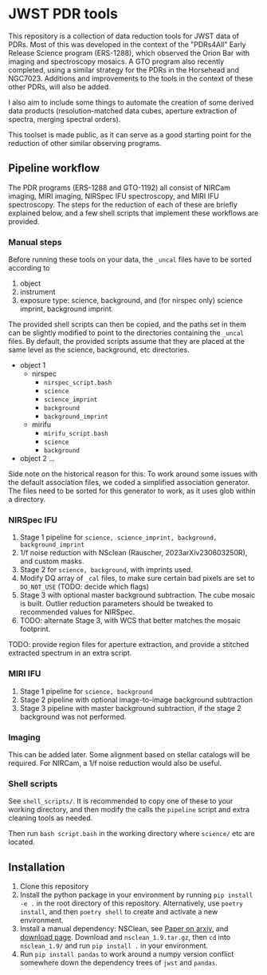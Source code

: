 # JWST PDR tools

This repository is a collection of data reduction tools for JWST data of PDRs.
Most of this was developed in the context of the "PDRs4All" Early Release
Science program (ERS-1288), which observed the Orion Bar with imaging and
spectroscopy mosaics. A GTO program also recently completed, using a similar
strategy for the PDRs in the Horsehead and NGC7023. Additions and improvements
to the tools in the context of these other PDRs, will also be added.

I also aim to include some things to automate the creation of some derived data
products (resolution-matched data cubes, aperture extraction of spectra, merging
spectral orders).

This toolset is made public, as it can serve as a good starting point for the
reduction of other similar observing programs.

## Pipeline workflow

The PDR programs (ERS-1288 and GTO-1192) all consist of NIRCam imaging, MIRI
imaging, NIRSpec IFU spectroscopy, and MIRI IFU spectroscopy. The steps for the
reduction of each of these are briefly explained below, and a few shell scripts that
implement these workflows are provided.

### Manual steps

Before running these tools on your data, the `_uncal` files have to be sorted according  to
1. object
2. instrument
3. exposure type: science, background, and (for nirspec only) science imprint,
   background imprint.

The provided shell scripts can then be copied, and the paths set in them can be
slightly modified to point to the directories containing the `_uncal` files. By
default, the provided scripts assume that they are placed at the same level as
the science, background, etc directories.

- object 1
  + nirspec
    - `nirspec_script.bash`
    - `science`
    - `science_imprint`
    - `background`
    - `background_imprint`
  + mirifu
    - `mirifu_script.bash`
    - `science`
    - `background`
- object 2
  ...

Side note on the historical reason for this: To work around some issues with the
default association files, we coded a simplified association generator. The
files need to be sorted for this generator to work, as it uses glob within a
directory.

### NIRSpec IFU

1. Stage 1 pipeline for `science, science_imprint, background,
   background_imprint`
2. 1/f noise reduction with NSclean (Rauscher, 2023arXiv230603250R), and custom
   masks.
3. Stage 2 for `science, background`, with imprints used.
4. Modify DQ array of `_cal` files, to make sure certain bad pixels are set to
   `DO_NOT_USE` (TODO: decide which flags)
5. Stage 3 with optional master background subtraction. The cube mosaic is
   built. Outlier reduction parameters should be tweaked to recommended values
   for NIRSpec.
6. TODO: alternate Stage 3, with WCS that better matches the mosaic footprint.

TODO: provide region files for aperture extraction, and provide a stitched
extracted spectrum in an extra script.

### MIRI IFU

1. Stage 1 pipeline for `science, background`
2. Stage 2 pipeline with optional image-to-image background subtraction
3. Stage 3 pipeline with master background subtraction, if the stage 2
   background was not performed.

### Imaging

This can be added later. Some alignment based on stellar catalogs will be
required. For NIRCam, a 1/f noise reduction would also be useful.

### Shell scripts

See `shell_scripts/`. It is recommended to copy one of these to your working
directory, and then modify the calls the `pipeline` script and extra cleaning
tools as needed.

Then run `bash script.bash` in the working directory where `science/` etc are
located.

## Installation

1. Clone this repository
2. Install the python package in your environment by running `pip install -e .`
   in the root directory of this repository. Alternatively, use `poetry
   install`, and then `poetry shell` to create and activate a new environment.
3. Install a manual dependency: NSClean, see [Paper on
   arxiv](https://arxiv.org/abs/2306.03250), and [download
   page](https://webb.nasa.gov/content/forScientists/publications.html).
   Download and `nsclean_1.9.tar.gz`, then `cd` into `nsclean_1.9/` and run `pip
   install .` in your environment.
4. Run `pip install pandas` to work around a numpy version conflict somewhere
   down the dependency trees of `jwst` and `pandas`.

